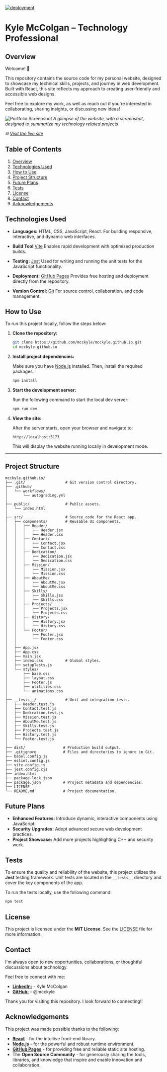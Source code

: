 [![deployment](https://github.com/mcckyle/mcckyle.github.io/actions/workflows/autograding.yml/badge.svg)](https://github.com/mcckyle/mcckyle.github.io/actions/workflows/autograding.yml)

# Kyle McColgan – Technology Professional

## Overview

Welcome! 👋

This repository contains the source code for my personal website, designed to showcase my technical skills, projects, and journey in web development. Built with React, this site reflects my approach to creating user-friendly and accessible web designs.

Feel free to explore my work, as well as reach out if you're interested in collaborating, sharing insights, or discussing new ideas!

![Portfolio Screenshot](./public/images/Screenshot_20250929_194934.png)
*A glimpse of the website, with a screenshot, designed to summarize my technology related projects*

*🌐 [Visit the live site](https://mcckyle.github.io/)*

## Table of Contents

1. [Overview](#overview)
2. [Technologies Used](#technologies-used)
3. [How to Use](#how-to-use)
4. [Project Structure](#project-structure)
5. [Future Plans](#future-plans)
6. [Tests](#tests)
7. [License](#license)
8. [Contact](#contact)
9. [Acknowledgements](#acknowledgements)

## Technologies Used

- **Languages:** HTML, CSS, JavaScript, React.
  For building responsive, interactive, and dynamic web interfaces.
  
- **Build Tool** [Vite](https://vitejs.dev)
  Enables rapid development with optimized production builds.
  
- **Testing:** [Jest](https://jestjs.io)
  Used for writing and running the unit tests for the JavaScript functionality.
  
- **Deployment:** [GitHub Pages](https://pages.github.com/)
  Provides free hosting and deployment directly from the repository.
  
- **Version Control:** [Git](https://git-scm.com/)
  For source control, collaboration, and code management.

## How to Use

To run this project locally, follow the steps below:

1. **Clone the repository:**

    ```bash
    git clone https://github.com/mcckyle/mcckyle.github.io.git
    cd mcckyle.github.io
    ```

2. **Install project dependencies:**

    Make sure you have [Node.js](https://nodejs.org/) installed. Then, install the required packages:

    ```bash
    npm install
    ```

3. **Start the development server:**

    Run the following command to start the local dev server:

    ```bash
    npm run dev
    ```

4. **View the site:**

    After the server starts, open your browser and navigate to:

    ```
    http://localhost:5173
    ```

    This will display the website running locally in development mode.

---

## Project Structure

```
mcckyle.github.io/
├── .git/                  # Git version control directory.
├── .github/               
│   └── workflows/
│       └── autograding.yml
│
├── public/                # Public assets.
│   └── index.html
│
├── src/                   # Source code for the React app.
│   ├── components/        # Reusable UI components.
│   │   ├── Header/
│   │   │   ├── Header.jsx
│   │   │   └── Header.css
│   │   ├── Contact/
│   │   │   ├── Contact.jsx
│   │   │   └── Contact.css
│   │   ├── Dedication/
│   │   │   ├── Dedication.jsx
│   │   │   └── Dedication.css
│   │   ├── Mission/
│   │   │   ├── Mission.jsx
│   │   │   └── Mission.css
│   │   ├── AboutMe/
│   │   │   ├── AboutMe.jsx
│   │   │   └── AboutMe.css
│   │   ├── Skills/
│   │   │   ├── Skills.jsx
│   │   │   └── Skills.css
│   │   ├── Projects/
│   │   │   ├── Projects.jsx
│   │   │   └── Projects.css
│   │   ├── History/
│   │   │   ├── History.jsx
│   │   │   └── History.css
│   │   └── Footer/
│   │       ├── Footer.jsx
│   │       └── Footer.css
│   │
│   ├── App.jsx
│   ├── App.css
│   ├── main.jsx
│   ├── index.css          # Global styles.
│   ├── setupTests.js
│   └── styles/
│       ├── base.css
│       ├── layout.css
│       ├── Footer.js
│       ├── utilities.css
│       └── animations.css
│
├── __tests__/             # Unit and integration tests.
│   ├── Header.test.js
│   ├── Contact.test.js
│   ├── Dedication.test.js
│   ├── Mission.test.js
│   ├── AboutMe.test.js
│   ├── Skills.test.js
│   ├── Projects.test.js
│   ├── History.test.js
│   └── Footer.test.js
│
├── dist/                 # Production build output.
├── .gitignore            # Files and directories to ignore in Git.
├── babel.config.js
├── eslint.config.js
├── vite.config.js
├── jest.config.cjs
├── index.html
├── package-lock.json
├── package.json          # Project metadata and dependencies.
├── LICENSE
└── README.md             # Project documentation.
```

## Future Plans

- **Enhanced Features:** Introduce dynamic, interactive components using JavaScript.
- **Security Upgrades:** Adopt advanced secure web development practices.
- **Project Showcase:** Add more projects highlighting C++ and security work.

## Tests

To ensure the quality and reliability of the website, this project utilizes the **Jest** testing framework. Unit tests are located in the `__tests__` directory and cover the key components of the app.

To run the tests locally, use the following command:

```bash
npm test
```

## License

This project is licensed under the **MIT License**. See the [LICENSE](LICENSE) file for more information.

## Contact

I'm always open to new opportunities, collaborations, or thoughtful discussions about technology.

Feel free to connect with me:

- [**LinkedIn:**](https://www.linkedin.com/in/kylemccolgan/) - Kyle McColgan
- [**GitHub:**](https://github.com/mcckyle) - @mcckyle

Thank you for visiting this repository. I look forward to connecting!!

## Acknowledgements

This project was made possible thanks to the following:

- [**React**](https://reactjs.org/) - for the intuitive front-end library.
- [**Node.js**](https://nodejs.org/) -  for the powerful and robust runtime environment.
- [**GitHub Pages**](https://pages.github.com/) - for providing free and reliable static site hosting.
- The **Open Source Community** - for generously sharing the tools, libraries, and knowledge that inspire and enable innovation and collaboration.
